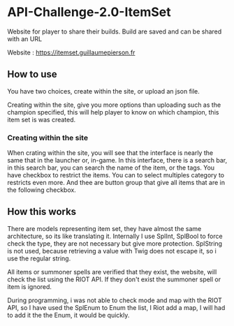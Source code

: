 # API-Challenge-2.0-ItemSet
Website for player to share their builds. Build are saved and can be shared with an URL

Website : https://itemset.guillaumepierson.fr

## How to use

You have two choices, create within the site, or upload an json file.

Creating within the site, give you more options than uploading such as the champion specified,
this will help player to know on which champion, this item set is was created.

### Creating within the site

When crating within the site, you will see that the interface is nearly the same that in the launcher or,
in-game. In this interface, there is a search bar, in this search bar, you can search the name of the item,
or the tags. You have checkbox to restrict the items. You can to select multiples category to restricts even more.
And thee are button group that give all items that are in the following checkbox.

## How this works

There are models representing item set, they have almost the same architecture, so its like translating it.
Internally I use SplInt, SplBool to force check the type, they are not necessary but give more protection.
SplString is not used, because retrieving a value with Twig does not escape it, so i use the regular string.

All items or summoner spells are verified that they exist, the website, will check the list using the RIOT API.
If they don't exist the summoner spell or item is ignored.

During programming, i was not able to check mode and map with the RIOT API, so I have used the SplEnum to Enum the list,
I Riot add a map, I will had to add it the the Enum, it would be quickly.